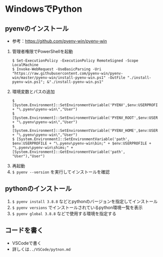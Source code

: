 # WindowsでPython

## pyenvのインストール
- 参考：https://github.com/pyenv-win/pyenv-win

1. 管理者権限でPowerShellを起動
   ```shell
   $ Set-ExecutionPolicy -ExecutionPolicy RemoteSigned -Scope LocalMachine
   $ Invoke-WebRequest -UseBasicParsing -Uri "https://raw.githubusercontent.com/pyenv-win/pyenv-win/master/pyenv-win/install-pyenv-win.ps1" -OutFile "./install-pyenv-win.ps1"; &"./install-pyenv-win.ps1"
   ```
2. 環境変数とパスの追加
    ```Shell
    $ [System.Environment]::SetEnvironmentVariable('PYENV',$env:USERPROFILE + "\.pyenv\pyenv-win\","User")
    $ [System.Environment]::SetEnvironmentVariable('PYENV_ROOT',$env:USERPROFILE + "\.pyenv\pyenv-win\","User")
    $ [System.Environment]::SetEnvironmentVariable('PYENV_HOME',$env:USERPROFILE + "\.pyenv\pyenv-win\","User")
    $ [System.Environment]::SetEnvironmentVariable('path', $env:USERPROFILE + "\.pyenv\pyenv-win\bin;" + $env:USERPROFILE + "\.pyenv\pyenv-win\shims;" + [System.Environment]::GetEnvironmentVariable('path', "User"),"User")
    ```
3. 再起動
4. `$ pyenv --version` を実行してインストールを確認

## pythonのインストール
1. `$ pyenv install 3.8.8` などとpythonのバージョンを指定してインストール
2. `$ pyenv versions` でインストールされているpython環境一覧を表示
3. `$ pyenv global 3.8.8` などで使用する環境を指定する

## コードを書く
- VSCodeで書く
- 詳しくは`../VSCode/pytnon.md`